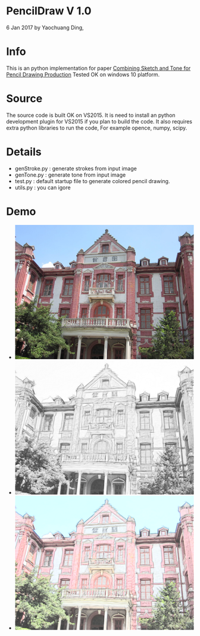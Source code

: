 PencilDraw V 1.0
===============

6 Jan 2017
by Yaochuang Ding, 


Info
====

This is an python implementation for paper [Combining Sketch and Tone for Pencil Drawing Production](http://www.cse.cuhk.edu.hk/~leojia/projects/pencilsketch/pencil_drawing.htm)
Tested OK on windows 10 platform.


Source
======

The source code is built OK on VS2015. It is need to install an python development plugin for
VS2015 if you plan to build the code. It also requires extra python libraries to run the code,
For example opence, numpy, scipy.



Details
========

+ genStroke.py : generate strokes from input image 
+ genTone.py   : generate tone from input image 
+ test.py      : default startup file to generate colored pencil drawing.
+ utils.py     : you can igore

Demo
========
+ ![original image](https://github.com/ychding11/PencilDrawing-Python/blob/master/pic/sjtu.jpg)
+ ![pencil draw](https://github.com/ychding11/PencilDrawing-Python/blob/master/pic/pencil-drawing.png)
+ ![color pencil draw](https://github.com/ychding11/PencilDrawing-Python/blob/master/pic/color-pencil-draw.png)
